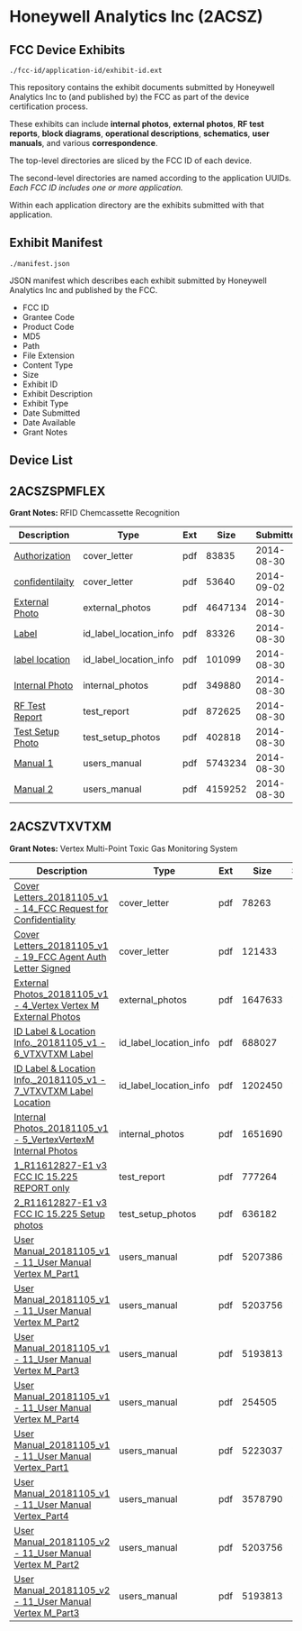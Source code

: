 # Honeywell Analytics Inc (2ACSZ)
## FCC Device Exhibits

```
./fcc-id/application-id/exhibit-id.ext
```

This repository contains the exhibit documents submitted by Honeywell Analytics Inc to (and published by) the FCC as part of the device certification process.

These exhibits can include **internal photos**, **external photos**, **RF test reports**, **block diagrams**, **operational descriptions**, **schematics**, **user manuals**, and various **correspondence**.

The top-level directories are sliced by the FCC ID of each device.

The second-level directories are named according to the application UUIDs. *Each FCC ID includes one or more application.*

Within each application directory are the exhibits submitted with that application. 

## Exhibit Manifest

```
./manifest.json
```

JSON manifest which describes each exhibit submitted by Honeywell Analytics Inc and published by the FCC.

- FCC ID
- Grantee Code
- Product Code
- MD5
- Path
- File Extension
- Content Type
- Size
- Exhibit ID
- Exhibit Description
- Exhibit Type
- Date Submitted
- Date Available
- Grant Notes

## Device List
## 2ACSZSPMFLEX
**Grant Notes:** RFID Chemcassette Recognition

| Description | Type | Ext | Size | Submitted | Available |
| ----------- | ---- | --- | ---- | --------- | --------- |
| [Authorization](2ACSZSPMFLEX/730c19881afe1bcd8b5cae785872a3d6/2373723.pdf) | cover_letter | pdf | 83835 | 2014-08-30 | 2014-09-02 |
| [confidentilaity](2ACSZSPMFLEX/730c19881afe1bcd8b5cae785872a3d6/2375451.pdf) | cover_letter | pdf | 53640 | 2014-09-02 | 2014-09-02 |
| [External Photo](2ACSZSPMFLEX/730c19881afe1bcd8b5cae785872a3d6/2373721.pdf) | external_photos | pdf | 4647134 | 2014-08-30 | 2014-10-17 |
| [Label](2ACSZSPMFLEX/730c19881afe1bcd8b5cae785872a3d6/2373724.pdf) | id_label_location_info | pdf | 83326 | 2014-08-30 | 2014-09-02 |
| [label location](2ACSZSPMFLEX/730c19881afe1bcd8b5cae785872a3d6/2373725.pdf) | id_label_location_info | pdf | 101099 | 2014-08-30 | 2014-09-02 |
| [Internal Photo](2ACSZSPMFLEX/730c19881afe1bcd8b5cae785872a3d6/2373722.pdf) | internal_photos | pdf | 349880 | 2014-08-30 | 2014-10-17 |
| [RF Test Report](2ACSZSPMFLEX/730c19881afe1bcd8b5cae785872a3d6/2373717.pdf) | test_report | pdf | 872625 | 2014-08-30 | 2014-09-02 |
| [Test Setup Photo](2ACSZSPMFLEX/730c19881afe1bcd8b5cae785872a3d6/2373720.pdf) | test_setup_photos | pdf | 402818 | 2014-08-30 | 2014-10-17 |
| [Manual 1](2ACSZSPMFLEX/730c19881afe1bcd8b5cae785872a3d6/2373718.pdf) | users_manual | pdf | 5743234 | 2014-08-30 | 2014-10-17 |
| [Manual 2](2ACSZSPMFLEX/730c19881afe1bcd8b5cae785872a3d6/2373719.pdf) | users_manual | pdf | 4159252 | 2014-08-30 | 2014-10-17 |
## 2ACSZVTXVTXM
**Grant Notes:** Vertex Multi-Point Toxic Gas Monitoring System

| Description | Type | Ext | Size | Submitted | Available |
| ----------- | ---- | --- | ---- | --------- | --------- |
| [Cover Letters_20181105_v1 - 14_FCC Request for Confidentiality](2ACSZVTXVTXM/1c37d18ce8b71f3a8a3553db98a4d992/4090843.pdf) | cover_letter | pdf | 78263 | 2018-11-30 | 2018-12-03 |
| [Cover Letters_20181105_v1 - 19_FCC Agent Auth Letter Signed](2ACSZVTXVTXM/1c37d18ce8b71f3a8a3553db98a4d992/4090844.pdf) | cover_letter | pdf | 121433 | 2018-11-30 | 2018-12-03 |
| [External Photos_20181105_v1 - 4_Vertex Vertex M External Photos](2ACSZVTXVTXM/1c37d18ce8b71f3a8a3553db98a4d992/4090858.pdf) | external_photos | pdf | 1647633 | 2018-11-30 | 2018-12-03 |
| [ID Label & Location Info._20181105_v1 - 6_VTXVTXM Label](2ACSZVTXVTXM/1c37d18ce8b71f3a8a3553db98a4d992/4090845.pdf) | id_label_location_info | pdf | 688027 | 2018-11-30 | 2018-12-03 |
| [ID Label & Location Info._20181105_v1 - 7_VTXVTXM Label Location](2ACSZVTXVTXM/1c37d18ce8b71f3a8a3553db98a4d992/4090846.pdf) | id_label_location_info | pdf | 1202450 | 2018-11-30 | 2018-12-03 |
| [Internal Photos_20181105_v1 - 5_VertexVertexM Internal Photos](2ACSZVTXVTXM/1c37d18ce8b71f3a8a3553db98a4d992/4090859.pdf) | internal_photos | pdf | 1651690 | 2018-11-30 | 2018-12-03 |
| [1_R11612827-E1 v3 FCC IC 15.225 REPORT only](2ACSZVTXVTXM/1c37d18ce8b71f3a8a3553db98a4d992/4090868.pdf) | test_report | pdf | 777264 | 2018-11-30 | 2018-12-03 |
| [2_R11612827-E1 v3 FCC IC 15.225 Setup photos](2ACSZVTXVTXM/1c37d18ce8b71f3a8a3553db98a4d992/4090857.pdf) | test_setup_photos | pdf | 636182 | 2018-11-30 | 2018-12-03 |
| [User Manual_20181105_v1 - 11_User Manual Vertex M_Part1](2ACSZVTXVTXM/1c37d18ce8b71f3a8a3553db98a4d992/4090860.pdf) | users_manual | pdf | 5207386 | 2018-11-30 | 2018-12-03 |
| [User Manual_20181105_v1 - 11_User Manual Vertex M_Part2](2ACSZVTXVTXM/1c37d18ce8b71f3a8a3553db98a4d992/4090861.pdf) | users_manual | pdf | 5203756 | 2018-11-30 | 2018-12-03 |
| [User Manual_20181105_v1 - 11_User Manual Vertex M_Part3](2ACSZVTXVTXM/1c37d18ce8b71f3a8a3553db98a4d992/4090862.pdf) | users_manual | pdf | 5193813 | 2018-11-30 | 2018-12-03 |
| [User Manual_20181105_v1 - 11_User Manual Vertex M_Part4](2ACSZVTXVTXM/1c37d18ce8b71f3a8a3553db98a4d992/4090863.pdf) | users_manual | pdf | 254505 | 2018-11-30 | 2018-12-03 |
| [User Manual_20181105_v1 - 11_User Manual Vertex_Part1](2ACSZVTXVTXM/1c37d18ce8b71f3a8a3553db98a4d992/4090864.pdf) | users_manual | pdf | 5223037 | 2018-11-30 | 2018-12-03 |
| [User Manual_20181105_v1 - 11_User Manual Vertex_Part4](2ACSZVTXVTXM/1c37d18ce8b71f3a8a3553db98a4d992/4090865.pdf) | users_manual | pdf | 3578790 | 2018-11-30 | 2018-12-03 |
| [User Manual_20181105_v2 - 11_User Manual Vertex M_Part2](2ACSZVTXVTXM/1c37d18ce8b71f3a8a3553db98a4d992/4090861.pdf) | users_manual | pdf | 5203756 | 2018-11-30 | 2018-12-03 |
| [User Manual_20181105_v2 - 11_User Manual Vertex M_Part3](2ACSZVTXVTXM/1c37d18ce8b71f3a8a3553db98a4d992/4090862.pdf) | users_manual | pdf | 5193813 | 2018-11-30 | 2018-12-03 |
